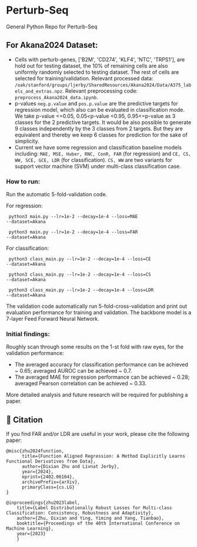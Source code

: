 # Perturb-Seq
General Python Repo for Perturb-Seq

## For Akana2024 Dataset:
- Cells with perturb-genes, ['B2M', 'CD274', 'KLF4', 'NTC', 'TRPS1'], are hold out for testing dataset, the 10% of remaining cells are also uniformly randomly selected to testing dataset. The rest of cells are selected for training/validation. Relevant processed data: <code>/oak/stanford/groups/ljerby/SharedResources/Akana2024/Data/A375_labels_and_extras.npz</code>. Relevant preprocessing code: <code>preprocess_Akana2024_data.ipynb</code>.
- p-values <code>neg.p.value</code> and <code>pos.p.value</code> are the predictive targets for regression model, which also can be evaluated in classification mode. We take p-value <=0.05, 0.05<p-value <0.95, 0.95<=p-value as 3 classes for the 2 predictive targets. It would be also possible to generate 9 classes independently by the 3 classes from 2 targets. But they are equivalent and thereby we keep 6 classes for prediction for the sake of simplicity. 
- Current we have some regression and classification baseline models including: <code>MAE, MSE, Huber, RNC, ConR, FAR</code> (for regression) and <code>CE, CS, WW, SCE, GCE, LDR</code> (for classification). <code>CS, WW</code> are two variants for support vector machine (SVM) under multi-class classification case.

### How to run:
Run the automatic 5-fold-validation code.

For regression:

<code> python3 main.py --lr=1e-2 --decay=1e-4 --loss=MAE  --dataset=Akana </code>

<code> python3 main.py --lr=1e-2 --decay=1e-4 --loss=FAR  --dataset=Akana </code>

For classification:

<code> python3 class_main.py --lr=1e-2 --decay=1e-4 --loss=CE  --dataset=Akana </code>

<code> python3 class_main.py --lr=1e-2 --decay=1e-4 --loss=CS  --dataset=Akana </code>

<code> python3 class_main.py --lr=1e-2 --decay=1e-4 --loss=LDR  --dataset=Akana </code>


The validation code automatically run 5-fold-cross-validation and print out evaluation performance for training and validation. The backbone model is a 7-layer Feed Forward Neural Network.
### Initial findings:
Roughly scan through some results on the 1-st fold with raw eyes, for the validation performance: 
- The averaged accuracy for classification performance can be achieved ~ 0.65; averaged AUROC can be achieved ~ 0.7.
- The averaged MAE for regression performance can be achieved ~ 0.28; averaged Pearson correlation can be achieved ~ 0.33.

More detailed analysis and future research will be required for publishing a paper.


:page_with_curl: Citation
---------
If you find FAR and/or LDR are useful in your work, please cite the following paper:
```
@misc{zhu2024function,
      title={Function Aligned Regression: A Method Explicitly Learns Functional Derivatives from Data}, 
      author={Dixian Zhu and Livnat Jerby},
      year={2024},
      eprint={2402.06104},
      archivePrefix={arXiv},
      primaryClass={cs.LG}
}
```
```
@inproceedings{zhu2023label,
	title={Label Distributionally Robust Losses for Multi-class Classification: Consistency, Robustness and Adaptivity},
	author={Zhu, Dixian and Ying, Yiming and Yang, Tianbao},
	booktitle={Proceedings of the 40th International Conference on Machine Learning},
	year={2023}
	}  
```

